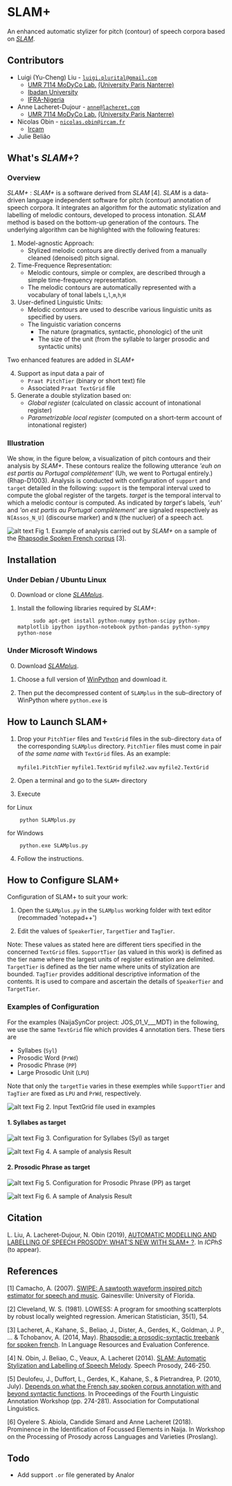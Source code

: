 SLAM+
====

An enhanced automatic stylizer for pitch (contour) of speech corpora based on [*SLAM*](https://github.com/jbeliao/SLAM).

## Contributors ##
- Luigi (Yu-Cheng) Liu - [`luigi.plurital@gmail.com`](mailto:luigi.plurital@gmail.com)
	- [UMR 7114 MoDyCo Lab.](https://www.modyco.fr/fr/) [(University Paris Nanterre)](https://university.parisnanterre.fr/)
	- [Ibadan University](https://www.ui.edu.ng/)
	- [IFRA-Nigeria](http://www.ifra-nigeria.org/)
- Anne Lacheret-Dujour - [`anne@lacheret.com`](mailto:anne@lacheret.com)
	- [UMR 7114 MoDyCo Lab.](https://www.modyco.fr/fr/) [(University Paris Nanterre)](https://university.parisnanterre.fr/)
- Nicolas Obin - [`nicolas.obin@ircam.fr`](mailto:nicolas.obin@ircam.fr)
	- [Ircam](https://www.ircam.fr/)
- Julie Belião

## What's *SLAM+*?

### Overview ###


*SLAM+* : *SLAM+* is a software derived from *SLAM* [4].  *SLAM* is a data-driven language independent software for pitch (contour) annotation of speech corpora. It integrates an algorithm for the automatic stylization and labelling of melodic contours, developed to process intonation. *SLAM* method is based on the bottom-up generation of the contours. The underlying algorithm can be highlighted with the following features: 
 
1) Model-agnostic Approach: 
	- Stylized melodic contours are directly derived from a manually cleaned (denoised) pitch signal.
2) Time-Frequence Representation: 
	- Melodic contours, simple or complex, are described through a simple time-frequency representation. 
	- The melodic contours are automatically represented with a vocabulary of tonal labels `L`,`l`,`m`,`h`,`H` 
3) User-defined Linguistic Units:
	- Melodic contours are used to describe various linguistic units as specified by users. 
	- The linguistic variation concerns 
		- The nature (pragmatics, syntactic, phonologic) of the unit
		- The size of the unit (from the syllable to larger prosodic and syntactic units)

Two enhanced features are added in *SLAM+*

4) Support as input data a pair of 
	- `Praat PitchTier` (binary or short text) file 
	- Associated `Praat TextGrid` file
5) Generate a double stylization based on: 
	- *Global register* (calculated on classic account of intonational register)
	- *Parametrizable local register* (computed on a short-term account of intonational register)


### Illustration ###

We show, in the figure below, a visualization of pitch contours and their analysis by *SLAM+*. These contours realize the following utterance *'euh on est partis au Portugal complètement'* (Uh, we went to Portugal entirely.) (Rhap-D1003). Analysis is conducted with configuration of `support` and `target` detailed in the following: `support` is the temporal interval uxed to compute the global register of the targets. *target* is the temporal interval to which a melodic contour is computed. As indicated by *target*'s labels, *'euh'* and *'on est partis au Portugal complètement'* are signaled respectively as `N[Assos_N_U]` (discourse marker) and `N` (the nucluer) of a speech act. 

![alt text](https://github.com/vieenrose/SLAMplus/blob/dev/img/Rhap-D2001.png)
Fig 1. Example of analysis carried out by *SLAM+* on a sample of the [Rhapsodie Spoken French corpus](https://www.projet-rhapsodie.fr/) [3]. 

## Installation ##

### Under Debian / Ubuntu Linux ###

0) Download or clone [*SLAMplus*](https://github.com/vieenrose/SLAMplus/tree/dev).

1) Install the following libraries required by *SLAM+*:

            sudo apt-get install python-numpy python-scipy python-matplotlib ipython ipython-notebook python-pandas python-sympy python-nose

### Under Microsoft Windows ###

0) Download [*SLAMplus*](https://github.com/vieenrose/SLAMplus/tree/dev).

1) Choose a full version of [WinPython](https://winpython.github.io/) and download it.

2) Then put the decompressed content of `SLAMplus` in the sub-directory of WinPython where `python.exe` is 

## How to Launch SLAM+ ##
1) Drop your `PitchTier` files and `TextGrid` files in the sub-directory `data` of the corresponding `SLAMplus` directory. `PitchTier` files must come in pair of *the same name* with `TextGrid` files. As an example: 

     `myfile1.PitchTier` `myfile1.TextGrid` `myfile2.wav` `myfile2.TextGrid`

2) Open a terminal and go to the `SLAM+` directory
3) Execute

for Linux

        python SLAMplus.py
for Windows

        python.exe SLAMplus.py
4) Follow the instructions.

## How to Configure SLAM+ ##
Configuration of SLAM+ to suit your work:

1) Open the `SLAMplus.py` in the `SLAMplus` working folder with text editor (recommaded 'notepad++')

2) Edit the values of `SpeakerTier`, `TargetTier` and `TagTier`. 

Note: These values as stated here are different tiers specified in the concerned `TextGrid` files. `SupportTier` (as valued in this work) is defined as the tier name where the largest units of register estimation are delimited. `TargetTier` is defined as the tier name where units of stylization are bounded. `TagTier` provides additional descriptive information of the contents. It is used to compare and ascertain the details of `SpeakerTier` and `TargetTier`.

### Examples of Configuration ###

For the examples (NaijaSynCor project: JOS_01_V___MDT) in the following, we use the same `TextGrid` file which provides 4 annotation tiers. These tiers are 
- Syllabes (`Syl`)
- Prosodic Word (`PrWd`) 
- Prosodic Phrase (`PP`)
- Large Prosodic Unit (`LPU`) 

Note that only the `targetTie` varies in these exemples while `SupportTier` and `TagTier` are fixed as `LPU` and `PrWd`, respectively. 

![alt text](https://github.com/vieenrose/SLAMplus/blob/dev/img/Example_TextGrid.png)
Fig 2. Input TextGrid file used in examples

#### 1. Syllabes as target ####

![alt text](https://github.com/vieenrose/SLAMplus/blob/dev/img/Config_I.png)
Fig 3. Configuration for Syllabes (Syl) as target 


![alt text](https://github.com/vieenrose/SLAMplus/blob/dev/img/Output_I.png)
Fig 4. A sample of analysis Result

#### 2. Prosodic Phrase as target ####

![alt text](https://github.com/vieenrose/SLAMplus/blob/dev/img/Config_II.png)
Fig 5. Configuration for Prosodic Phrase (PP) as target


![alt text](https://github.com/vieenrose/SLAMplus/blob/dev/img/Output_II.png)
Fig 6. A sample of Analysis Result

## Citation ##

L. Liu, A. Lacheret-Dujour, N. Obin (2019), [AUTOMATIC MODELLING AND LABELLING OF SPEECH PROSODY: WHAT’S NEW WITH SLAM+ ?](https://www.researchgate.net/publication/332108118_Automatic_Modelling_and_Labelling_of_Speech_Prosody_What's_New_with_SLAM). In *ICPhS* (to appear).

## References ##

[1] Camacho, A. (2007). [SWIPE: A sawtooth waveform inspired pitch estimator for speech and music](https://www.cise.ufl.edu/~acamacho/publications/dissertation.pdf). Gainesville: University of Florida.

[2] Cleveland, W. S. (1981). LOWESS: A program for smoothing scatterplots by robust locally weighted regression. American Statistician, 35(1), 54.

[3] Lacheret, A., Kahane, S., Beliao, J., Dister, A., Gerdes, K., Goldman, J. P., ... & Tchobanov, A. (2014, May). [Rhapsodie: a prosodic-syntactic treebank for spoken french](https://hal.sorbonne-universite.fr/file/index/docid/968959/filename/LREC2014_AL.pdf). In Language Resources and Evaluation Conference.

[4] N. Obin,  J. Beliao, C., Veaux, A. Lacheret (2014). [SLAM: Automatic Stylization and Labelling of Speech Melody](https://halshs.archives-ouvertes.fr/hal-00968950). Speech Prosody, 246-250.

[5] Deulofeu, J., Duffort, L., Gerdes, K., Kahane, S., & Pietrandrea, P. (2010, July). [Depends on what the French say spoken corpus annotation with and beyond syntactic functions](https://hal.archives-ouvertes.fr/docs/00/66/51/89/PDF/uppsala.pdf). In Proceedings of the Fourth Linguistic Annotation Workshop (pp. 274-281). Association for Computational Linguistics.

[6] Oyelere S. Abiola, Candide Simard and Anne Lacheret (2018). Prominence in the Identification of Focussed Elements in Naija. In Workshop on the Processing of Prosody across Languages and Varieties (Proslang). 

## Todo ##
- Add support `.or` file generated by Analor
